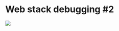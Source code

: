 # Web stack debugging #2

![](https://s3.amazonaws.com/alx-intranet.hbtn.io/uploads/medias/2020/9/eaeff07a715ff880b1ceb8e863a1d141a74a7f85.png?X-Amz-Algorithm=AWS4-HMAC-SHA256&X-Amz-Credential=AKIARDDGGGOUSBVO6H7D%2F20230918%2Fus-east-1%2Fs3%2Faws4_request&X-Amz-Date=20230918T132049Z&X-Amz-Expires=86400&X-Amz-SignedHeaders=host&X-Amz-Signature=7f4002e5e15e0cc680995a9823a38a76940f3db63e6e69ee948c2ec0c1f8412f)

